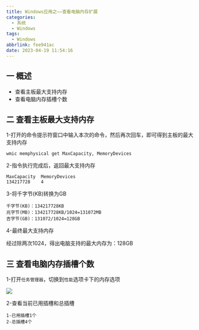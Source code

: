 ```yaml
---
title: Windows应用之——查看电脑内存扩展
categories:
  - 系统
  - Windows
tags:
  - Windows
abbrlink: fee941ac
date: 2023-04-19 11:54:16
---
```

## 一 概述

* 查看主板最大支持内存
* 查看电脑内存插槽个数

<!--more-->

## 二  查看主板最大支持内存

1-打开的命令提示符窗口中输入本次的命令，然后再次回车，即可得到主板的最大支持内存

```
wmic memphysical get MaxCapacity, MemoryDevices
```

2-指令执行完成后，返回最大支持内存

```
MaxCapacity  MemoryDevices
134217728    4
```

3-将千字节(KB)转换为GB

```
千字节(KB)：134217728KB
兆字节(MB)：134217728KB/1024=131072MB
吉字节(GB)：131072/1024=128GB
```

4-最终最大支持内存

经过除两次1024，得出电脑支持的最大内存为：128GB

## 三 查看电脑内存插槽个数

1-打开`任务管理器`，切换到`性能`选项卡下的内存选项

![][1]

2-查看当前已用插槽和总插槽

```
1-已用插槽1个
2-总插槽4个
```



[1]:https://jsd.onmicrosoft.cn/gh/PGzxc/CDN/blog-windows/windows-memory-solt-number.png